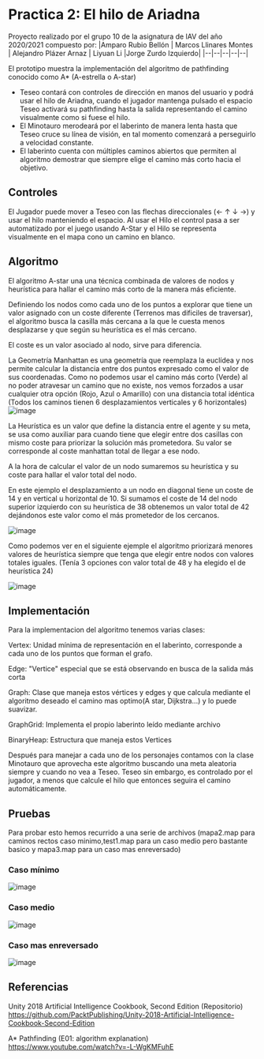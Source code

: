 # Practica 2: El hilo de Ariadna

Proyecto realizado por el grupo 10 de la asignatura de IAV del año 2020/2021 compuesto por:
|Amparo Rubio Bellón | Marcos Llinares Montes | Alejandro Plázer Arnaz | Liyuan Li |Jorge Zurdo Izquierdo|
|--|--|--|--|--|

El prototipo muestra la implementación del algoritmo de pathfinding conocido como A* (A-estrella o A-star)

* Teseo contará con controles de dirección en manos del usuario y podrá usar el hilo de Ariadna, cuando el jugador mantenga pulsado el espacio Teseo activará su pathfinding hasta la salida representando el camino visualmente como si fuese el hilo.
* El Minotauro merodeará por el laberinto de manera lenta hasta que Teseo cruce su línea de visión, en tal momento comenzará a perseguirlo a velocidad constante.
* El laberinto cuenta con múltiples caminos abiertos que permiten al algoritmo demostrar que siempre elige el camino más corto hacia el objetivo.

## Controles
El Jugador puede mover a Teseo con las flechas direccionales (← ↑ ↓ →) y usar el hilo manteniendo el espacio.
Al usar el Hilo el control pasa a ser automatizado por el juego usando A-Star y el Hilo se representa visualmente en el mapa cono un camino en blanco.

## Algoritmo
El algoritmo A-star una una técnica combinada de valores de nodos y heurística para hallar el camino más corto de la manera más eficiente.

Definiendo los nodos como cada uno de los puntos a explorar que tiene un valor asignado con un coste diferente (Terrenos mas dificiles de traversar),
el algoritmo busca la casilla más cercana a la que le cuesta menos desplazarse y que según su heurística es el más cercano.

El coste es un valor asociado al nodo, sirve para diferencia.

La Geometría Manhattan es una geometría que reemplaza la euclídea y nos permite calcular la distancia entre dos puntos expresado como el valor de sus coordenadas.
Como no podemos usar el camino más corto (Verde) al no poder atravesar un camino que no existe, nos vemos forzados a usar cualquier otra opción (Rojo, Azul o Amarillo) con una distancia total idéntica (Todos los caminos tienen 6 desplazamientos verticales y 6 horizontales)
![image](https://user-images.githubusercontent.com/18735746/113914108-6f8cd800-97dd-11eb-92db-8194a1eb986d.png)


La Heurística es un valor que define la distancia entre el agente y su meta, se usa como auxiliar para cuando tiene que elegir entre dos casillas con mismo coste para priorizar la solución más prometedora. Su valor se corresponde al coste manhattan total de llegar a ese nodo.

A la hora de calcular el valor de un nodo sumaremos su heurística y su coste para hallar el valor total del nodo.

En este ejemplo el desplazamiento a un nodo en diagonal tiene un coste de 14 y en vertical u horizontal de 10. Si sumamos el coste de 14 del nodo superior izquierdo con su heurística de 38 obtenemos un valor total de 42 dejándonos este valor como el más prometedor de los cercanos.

![image](https://user-images.githubusercontent.com/18735746/113913694-e9709180-97dc-11eb-84c5-565e5087638b.png)

Como podemos ver en el siguiente ejemple el algoritmo priorizará menores valores de heurística siempre que tenga que elegir entre nodos con valores totales iguales. (Tenía 3 opciones con valor total de 48 y ha elegido el de heurística 24)

![image](https://user-images.githubusercontent.com/18735746/113915767-774d7c00-97df-11eb-8de4-bb41006c0d3f.png)

## Implementación
Para la implementacion del algoritmo tenemos varias clases:

Vertex: Unidad mínima de representación en el laberinto, corresponde a cada uno de los puntos que forman el grafo.

Edge: "Vertice" especial que se está observando en busca de la salida más corta

Graph: Clase que maneja estos vértices y edges y que calcula mediante el algoritmo deseado el camino mas optimo(A star, Dijkstra...) y lo puede suavizar.

GraphGrid: Implementa el propio laberinto leído mediante archivo

BinaryHeap: Estructura que maneja estos Vertices

Después para manejar a cada uno de los personajes contamos con la clase Minotauro que aprovecha este algoritmo buscando una meta aleatoria siempre y cuando no vea a Teseo.
Teseo sin embargo, es controlado por el jugador, a menos que calcule el hilo que entonces seguira el camino automáticamente.

## Pruebas
Para probar esto hemos recurrido a una serie de archivos (mapa2.map para caminos rectos caso minimo,test1.map para un caso medio pero bastante basico y mapa3.map para un caso mas enreversado)

### Caso mínimo
![image](https://user-images.githubusercontent.com/37449976/114242544-5cb80600-998b-11eb-8e50-b6f05521bdf6.png)

### Caso medio
![image](https://user-images.githubusercontent.com/37449976/114242394-1d89b500-998b-11eb-9aa2-1c9b3142485a.png)

### Caso mas enreversado
![image](https://user-images.githubusercontent.com/37449976/114242636-86712d00-998b-11eb-969a-924f4a978670.png)

## Referencias 

Unity 2018 Artificial Intelligence Cookbook, Second Edition (Repositorio)
https://github.com/PacktPublishing/Unity-2018-Artificial-Intelligence-Cookbook-Second-Edition

A* Pathfinding (E01: algorithm explanation)
https://www.youtube.com/watch?v=-L-WgKMFuhE
